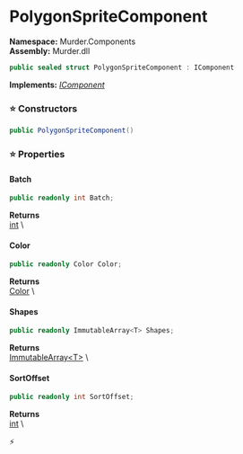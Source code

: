 # PolygonSpriteComponent

**Namespace:** Murder.Components \
**Assembly:** Murder.dll

```csharp
public sealed struct PolygonSpriteComponent : IComponent
```

**Implements:** _[IComponent](../../Bang/Components/IComponent.html)_

### ⭐ Constructors
```csharp
public PolygonSpriteComponent()
```

### ⭐ Properties
#### Batch
```csharp
public readonly int Batch;
```

**Returns** \
[int](https://learn.microsoft.com/en-us/dotnet/api/System.Int32?view=net-7.0) \
#### Color
```csharp
public readonly Color Color;
```

**Returns** \
[Color](../../Murder/Core/Graphics/Color.html) \
#### Shapes
```csharp
public readonly ImmutableArray<T> Shapes;
```

**Returns** \
[ImmutableArray\<T\>](https://learn.microsoft.com/en-us/dotnet/api/System.Collections.Immutable.ImmutableArray-1?view=net-7.0) \
#### SortOffset
```csharp
public readonly int SortOffset;
```

**Returns** \
[int](https://learn.microsoft.com/en-us/dotnet/api/System.Int32?view=net-7.0) \


⚡